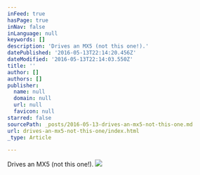 ```yaml
---
inFeed: true
hasPage: true
inNav: false
inLanguage: null
keywords: []
description: 'Drives an MX5 (not this one!).'
datePublished: '2016-05-13T22:14:20.456Z'
dateModified: '2016-05-13T22:14:03.550Z'
title: ''
author: []
authors: []
publisher:
  name: null
  domain: null
  url: null
  favicon: null
starred: false
sourcePath: _posts/2016-05-13-drives-an-mx5-not-this-one.md
url: drives-an-mx5-not-this-one/index.html
_type: Article

---
```

Drives an MX5 (not this one!).
![](https://the-grid-user-content.s3-us-west-2.amazonaws.com/6eebd6ce-dec5-48ac-ba49-e33010c3c8e1.jpg)
